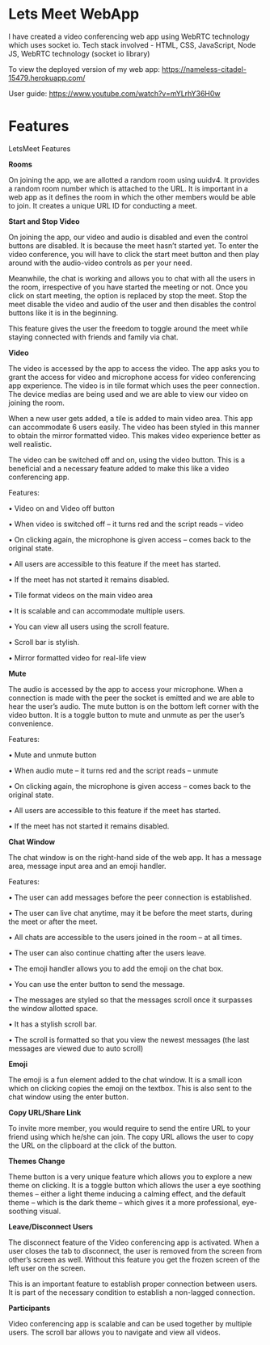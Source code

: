 # Lets Meet WebApp

I have created a video conferencing web app using WebRTC technology which uses socket io. 
Tech stack involved - HTML, CSS, JavaScript, Node JS, WebRTC technology (socket io library)

To view the deployed version of my web app:
https://nameless-citadel-15479.herokuapp.com/

User guide:
https://www.youtube.com/watch?v=mYLrhY36H0w

# Features
LetsMeet Features

**Rooms**

On joining the app, we are allotted a random room using uuidv4. It provides a random room number which is attached to the URL. It is important in a web app as it defines the room in which the other members would be able to join. It creates a unique URL ID for conducting a meet.

**Start and Stop Video**

On joining the app, our video and audio is disabled and even the control buttons are disabled. It is because the meet hasn’t started yet. To enter the video conference, you will have to click the start meet button and then play around with the audio-video controls as per your need.

Meanwhile, the chat is working and allows you to chat with all the users in the room, irrespective of you have started the meeting or not.
Once you click on start meeting, the option is replaced by stop the meet. Stop the meet disable the video and audio of the user and then disables the control buttons like it is in the beginning.

This feature gives the user the freedom to toggle around the meet while staying connected with friends and family via chat.
 
**Video**

The video is accessed by the app to access the video. The app asks you to grant the access for video and microphone access for video conferencing app experience.
The video is in tile format which uses the peer connection. The device medias are being used and we are able to view our video on joining the room.

When a new user gets added, a tile is added to main video area. This app can accommodate 6 users easily. The video has been styled in this manner to obtain the mirror formatted video. This makes video experience better as well realistic. 

The video can be switched off and on, using the video button. This is a beneficial and a necessary feature added to make this like a video conferencing app.

Features:

•	Video on and Video off button

•	When video is switched off – it turns red and the script reads – video 

•	On clicking again, the microphone is given access – comes back to the original state.

•	All users are accessible to this feature if the meet has started.

•	If the meet has not started it remains disabled.

•	Tile format videos on the main video area

•	It is scalable and can accommodate multiple users.

•	You can view all users using the scroll feature.

•	Scroll bar is stylish.

•	Mirror formatted video for real-life view

**Mute**

The audio is accessed by the app to access your microphone. When a connection is made with the peer the socket is emitted and we are able to hear the user’s audio.
The mute button is on the bottom left corner with the video button. It is a toggle button to mute and unmute as per the user’s convenience.

Features:

•	Mute and unmute button

•	When audio mute – it turns red and the script reads – unmute

•	On clicking again, the microphone is given access – comes back to the original state.

•	All users are accessible to this feature if the meet has started.

•	If the meet has not started it remains disabled.

**Chat Window**

The chat window is on the right-hand side of the web app. It has a message area, message input area and an emoji handler.

Features:

•	The user can add messages before the peer connection is established. 

•	The user can live chat anytime, may it be before the meet starts, during the meet or after the meet.

•	All chats are accessible to the users joined in the room – at all times.

•	The user can also continue chatting after the users leave.

•	The emoji handler allows you to add the emoji on the chat box.

•	You can use the enter button to send the message.

•	The messages are styled so that the messages scroll once it surpasses the window allotted space.

•	It has a stylish scroll bar.

•	The scroll is formatted so that you view the newest messages (the last messages are viewed due to auto scroll)

**Emoji**

The emoji is a fun element added to the chat window. It is a small icon which on clicking copies the emoji on the textbox. 
This is also sent to the chat window using the enter button. 

**Copy URL/Share Link**

To invite more member, you would require to send the entire URL to your friend using which he/she can join.
The copy URL allows the user to copy the URL on the clipboard at the click of the button.

**Themes Change**

Theme button is a very unique feature which allows you to explore a new theme on clicking.
It is a toggle button which allows the user a eye soothing themes – either a light theme inducing a calming effect, and the default theme – which is the dark theme – which gives it a more professional, eye-soothing visual.

**Leave/Disconnect Users**

The disconnect feature of the Video conferencing app is activated. When a user closes the tab to disconnect, the user is removed from the screen from other’s screen as well. Without this feature you get the frozen screen of the left user on the screen. 

This is an important feature to establish proper connection between users. It is part of the necessary condition to establish a non-lagged connection.

**Participants**

Video conferencing app is scalable and can be used together by multiple users. The scroll bar allows you to navigate and view all videos. 
